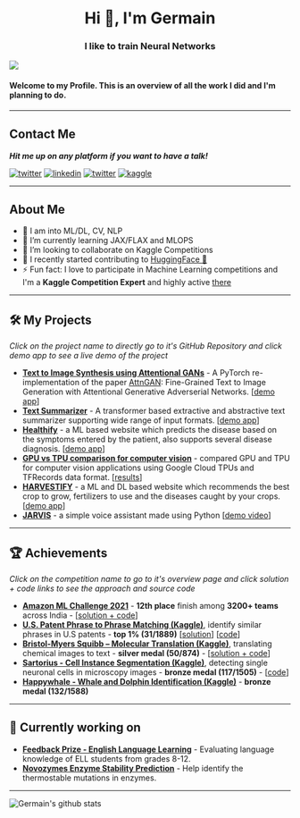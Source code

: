 <h1 align="center">Hi 👋, I'm Germain</h1>
<h3 align="center">I like to train Neural Networks</h3>

![](https://komarev.com/ghpvc/?username=Germain)

#### Welcome to my Profile. This is an overview of all the work I did and I'm planning to do.

---
## Contact Me

***Hit me up on any platform if you want to have a talk!***

<a href="mailto:germain.desousa02@gmail.com" target="_blank"><img src="https://img.shields.io/badge/Gmail-D14836?style=for-the-badge&logo=gmail&logoColor=white" alt="twitter"></a>
<a href="https://www.linkedin.com/in/germain-de-sousa-75b430212/" target="_blank"><img src="https://img.shields.io/badge/LinkedIn-0077B5?style=for-the-badge&logo=linkedin&logoColor=white" alt="linkedin"></a>
<a href="https://twitter.com/GermainDeSoussa" target="_blank"><img src="https://img.shields.io/badge/Twitter-1DA1F2?style=for-the-badge&logo=twitter&logoColor=white" alt="twitter"></a>
<a href="https://www.kaggle.com/germaindesousa" target="_blank"><img src="https://img.shields.io/badge/Kaggle-20BEFF?style=for-the-badge&logo=Kaggle&logoColor=white" alt="kaggle"></a>


---
## About Me
- 🔭 I am into ML/DL, CV, NLP
- 🌱 I’m currently learning JAX/FLAX and MLOPS
- 👯 I’m looking to collaborate on Kaggle Competitions
- 💪 I recently started contributing to [HuggingFace 🤗](https://github.com/huggingface)
- ⚡ Fun fact: I love to participate in Machine Learning competitions and I'm a **Kaggle Competition Expert** and highly active [there](https://www.kaggle.com/atharvaingle)
---

## 🛠 My Projects

*Click on the project name to directly go to it's GitHub Repository and click demo app to see a live demo of the project*

- **[Text to Image Synthesis using Attentional GANs](https://github.com/Gladiator07/Text-to-image-synthesis-with-AttnGAN)** - A PyTorch re-implementation of the paper [AttnGAN](https://arxiv.org/abs/1711.10485): Fine-Grained Text to Image Generation with Attentional Generative Adverserial Networks. [[demo app](https://share.streamlit.io/gladiator07/text-to-image-synthesis-with-attngan/main/app.py)]
- **[Text Summarizer](https://github.com/Gladiator07/Text-Summarizer)** - A transformer based extractive and abstractive text summarizer supporting wide range of input formats. [[demo app](https://huggingface.co/spaces/Gladiator/Text-Summarizer)]
- **[Healthify](https://github.com/Gladiator07/Healthify)** - a ML based website which predicts the disease based on the symptoms entered by the patient, also supports several disease diagnosis. [[demo app](https://gladiator07-healthify--home-jlmke9.streamlitapp.com/)]
- **[GPU vs TPU comparison for computer vision](https://github.com/Gladiator07/GPU-vs-TPU)** - compared GPU and TPU for computer vision applications using Google Cloud TPUs and TFRecords data format. [[results](https://wandb.ai/gladiator/GPU-vs-TPU)]
- **[HARVESTIFY](https://github.com/Gladiator07/Harvestify)** - a ML and DL based website which recommends the best crop to grow, fertilizers to use and the diseases caught by your crops. [[demo app](https://harvestify.herokuapp.com/)]
- **[JARVIS](https://github.com/Gladiator07/JARVIS)** - a simple voice assistant made using Python [[demo video](https://www.youtube.com/watch?v=oKtrHy0ERNA)]
---

## 🏆 Achievements

*Click on the competition name to go to it's overview page and click solution + code links to see the approach and source code*

- **[Amazon ML Challenge 2021](https://www.hackerearth.com/login/?next=/challenges/competitive/amazon-ml-challenge/instructions/)** - **12th place** finish among **3200+ teams** across India - [[solution + code](https://github.com/atif-hassan/Competition-code/tree/master/Hackerearth/Amazon%20ML%20Challenge)]
- **[U.S. Patent Phrase to Phrase Matching (Kaggle)](https://www.kaggle.com/competitions/us-patent-phrase-to-phrase-matching)**, identify similar phrases in U.S patents - **top 1% (31/1889)** [[solution](https://www.kaggle.com/competitions/us-patent-phrase-to-phrase-matching/discussion/332355)] [[code](https://github.com/Gladiator07/U.S.-Patent-Phrase-to-Phrase-Matching-Kaggle)]
- **[Bristol-Myers Squibb – Molecular Translation (Kaggle)](https://www.kaggle.com/competitions/bms-molecular-translation/overview)**, translating chemical images to text - **silver medal (50/874)** - [[solution + code](https://www.kaggle.com/competitions/bms-molecular-translation/discussion/243820)]
- **[Sartorius - Cell Instance Segmentation (Kaggle)](https://www.kaggle.com/c/sartorius-cell-instance-segmentation)**, detecting single neuronal cells in microscopy images - **bronze medal (117/1505)** - [[code](https://github.com/Gladiator07/Sartorius-Neuronal-Cell-Segmentation-Kaggle)]
- **[Happywhale - Whale and Dolphin Identification (Kaggle)](https://www.kaggle.com/competitions/happy-whale-and-dolphin)** - **bronze medal (132/1588)**

---

## 💪 Currently working on
- **[Feedback Prize - English Language Learning](https://www.kaggle.com/competitions/feedback-prize-english-language-learning)** - Evaluating language knowledge of ELL students from grades 8-12.
- **[Novozymes Enzyme Stability Prediction](https://www.kaggle.com/competitions/novozymes-enzyme-stability-prediction)** - Help identify the thermostable mutations in enzymes.

---

![Germain's github stats](https://github-readme-stats.vercel.app/api?username=Germain24&theme=tokyonight&show_icons=true)

